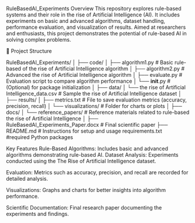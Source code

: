 RuleBasedAI_Experiments
       Overview
This repository explores rule-based systems and their role in the rise of Artificial Intelligence (AI). It includes experiments on basic and advanced algorithms, dataset handling, performance evaluation, and visualization of results. Aimed at researchers and enthusiasts, this project demonstrates the potential of rule-based AI in solving complex problems.

📂 Project Structure

RuleBasedAI_Experiments/
│
├── code/
│   ├── algorithm1.py          # Basic rule-based of  the rise of Artificial Intelligence algorithm
│   ├── algorithm2.py          # Advanced the rise of Artificial Intelligence algorithm
│   ├── evaluate.py            # Evaluation script to compare algorithm performance
│   └── __init__.py            # (Optional) for package initialization
│
├── data/
│   └── the rise of Artificial Intelligence_data.csv     # Sample the rise of Artificial Intelligence dataset
│
├── results/
│   ├── metrics.txt            # File to save evaluation metrics (accuracy, precision, recall)
│   └── visualizations/        # Folder for charts or plots
│
├── docs/
│   └── reference_papers/      # Reference materials related to rule-based the rise of Artificial Intelligence
│
├── RuleBasedAI_Experiments_Paper.docx  # Final scientific paper
├── README.md                  # Instructions for setup and usage
requirements.txt         
#required 
Python packages

Key Features
Rule-Based Algorithms: Includes basic and advanced algorithms demonstrating rule-based AI.
Dataset Analysis: Experiments conducted using the The Rise of Artificial Intelligence dataset.

Evaluation: Metrics such as accuracy, precision, and recall are recorded for detailed analysis.

Visualizations: Graphs and charts for better insights into algorithm performance.

Scientific Documentation: Final research paper documenting the experiments and findings.
